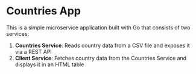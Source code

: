 # Countries App

This is a simple microservice application built with Go that consists of two services:

1. **Countries Service**: Reads country data from a CSV file and exposes it via a REST API
2. **Client Service**: Fetches country data from the Countries Service and displays it in an HTML table